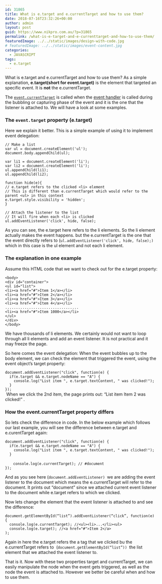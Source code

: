 ```yaml
---
id: 31865
title: What is e.target and e.currentTarget and how to use them?
date: 2018-07-16T23:32:26+00:00
author: admin
layout: post
guid: https://www.nikpro.com.au/?p=31865
permalink: /what-is-e-target-and-e-currenttarget-and-how-to-use-them/
featuredImage: ../../static/images/design-with-code.jpg
# featuredImage: ../../static/images/event-content.jpg
categories:
  - JAVASCRIPT
tags:
  - e.target
---
```

What is e.target and e.currentTarget and how to use them? As a simple explanation, **e.target(short for event.target)** is the element that targeted an specific event. It is **not** the e.currentTarget.

The [`event.currentTarget`](https://developer.mozilla.org/en-US/docs/Web/API/Event/currentTarget "Identifies the current target for the event, as the event traverses the DOM. It always refers to the element to which the event handler has been attached, as opposed to event.target which identifies the element on which the event occurred.") is called when the [event handler](https://www.nikpro.com.au/event-handlers-and-event-listeners-in-javascript-part-1/) is called during the bubbling or capturing phase of the event and it is the one that the listener is attached to. We will have a look at some examples.

### The **`event.target`** property (e.target)

Here we explain it better. This is a simple example of using it to implement event delegation:

`// Make a list`  
`var ul = document.createElement('ul');`  
`document.body.appendChild(ul);`

`var li1 = document.createElement('li');`  
`var li2 = document.createElement('li');`  
`ul.appendChild(li1);`  
`ul.appendChild(li2);`

`function hide(e){`  
`// e.target refers to the clicked <li> element`  
`// This is different than e.currentTarget which would refer to the parent <ul> in this context`  
`e.target.style.visibility = 'hidden';`  
`}`

`// Attach the listener to the list`  
`// It will fire when each <li> is clicked`  
`ul.addEventListener('click', hide, false);`

As you can see, the e.target here refers to the li elements. So the li element actually makes the event happens. but the e.currentTarget is the one that the event directly refers to (`ul.addEventListener('click', hide, false);) `which in this case is the ul element and not each li element.

### The explanation in one example

Assume this HTML code that we want to check out for the e.target property:

`<body>`  
`<div id="container">`  
`<ul id="list">`  
`<li><a href="#">Item 1</a></li>`  
`<li><a href="#">Item 2</a></li>`  
`<li><a href="#">Item 3</a></li> `  
`<li><a href="#">Item 4</a></li>`  
`..................................`  
`<li><a href="#">Item 1000</a></li>`  
`</ul>`  
`</div>`  
`</body>`

We have thousands of li elements. We certainly would not want to loop through all li elements and add an event listener. It is not practical and it may freeze the page.

So here comes the event delegation: When the event bubbles up to the body element, we can check the element that triggered the event, using the event object’s target property:

`document.addEventListener("click", function(e) {`  
`  if(e.target && e.target.nodeName == "A") {`  
`    console.log("List item ", e.target.textContent, " was clicked!");`  
`  }`  
`});`  
 When we click the 2nd item, the page prints out: &#8220;List item Item 2 was clicked!&#8221; .

### How the event.currentTarget property differs

So lets check the difference in code. In the below example which follows our last example, you will see the difference between e.target and e.curentTarget again:

`document.addEventListener("click", function(e) {`  
`  if(e.target && e.target.nodeName == "A") {`  
`    console.log("List item ", e.target.textContent, " was clicked!");`  
`  }`

     ` console.log(e.currentTarget); // #document`  
`});`

And as you see here (`document.addEventListener) `we are adding the event listener to the document which means the e.currentTarget will refer to the document. It prints out “document” since we attached current event listener to the document while e.target refers to <a> which we clicked.

Now lets change the element that the event listener is attached to and see the difference:

`document.getElementById(“list”).addEventListener(“click”, function(e) {`  
`  console.log(e.currentTarget); //<ul><li>...</li><ul>`  
`  console.log(e.target); //<a href="#">Item 2</a>`  
`);`

Again in here the e.target refers the a tag that we clicked bu the e.currentTarget refers to  (`document.getElementById(“list”)) `the list element that we attached the event listener to.

That is it. Now with these two properties target and currentTarget, we can easily manipulate the node when the event gets triggered, as well as the node the event is attached to. However we better be careful when and how to use them.